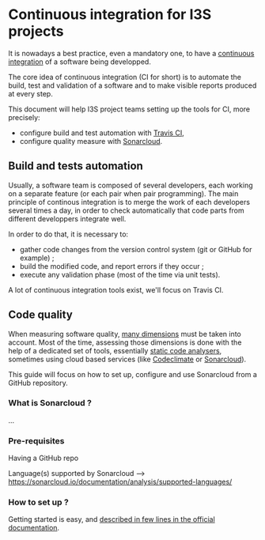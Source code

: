 # Continuous integration for I3S projects

It is nowadays a best practice, even a mandatory one, to have a [continuous integration](https://en.wikipedia.org/wiki/Continuous_integration) of a software being developped.

The core idea of continuous integration (CI for short) is to automate the build, test and validation of a software and to make visible reports produced at every step.

This document will help I3S project teams setting up the tools for CI, more precisely:

- configure build and test automation with [Travis CI](https://travis-ci.org/),
- configure quality measure with [Sonarcloud](https://sonarcloud.io/).

## Build and tests automation

Usually, a software team is composed of several developers, each working on a separate feature (or each pair when pair programming). The main principle of continous integration is to merge the work of each developers several times a day, in order to check automatically that code parts from different developpers integrate well.

In order to do that, it is necessary to:

- gather code changes from the version control system (git or GitHub for example) ;
- build the modified code, and report errors if they occur ;
- execute any validation phase (most of the time via unit tests).

A lot of continuous integration tools exist, we'll focus on Travis CI.

## Code quality

When measuring software quality, [many dimensions](https://en.wikipedia.org/wiki/Software_quality#Measurement) must be taken into account. Most of the time, assessing those dimensions is done with the help of a dedicated set of tools, essentially [static code analysers](https://en.wikipedia.org/wiki/List_of_tools_for_static_code_analysis), sometimes using cloud based services (like [Codeclimate](https://codeclimate.com/) or [Sonarcloud](https://sonarcloud.io/)).

This guide will focus on how to set up, configure and use Sonarcloud from a GitHub repository.

### What is Sonarcloud ?

...

### Pre-requisites

Having a GitHub repo

Language(s) supported by Sonarcloud --> https://sonarcloud.io/documentation/analysis/supported-languages/

### How to set up ?

Getting started is easy, and [described in few lines in the official documentation](https://sonarcloud.io/documentation/integrations/github/).